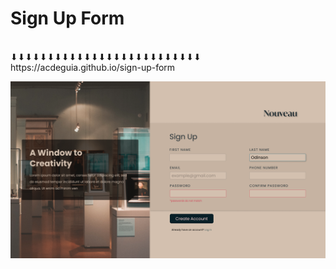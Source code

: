 # Sign Up Form
<br />
⬇⬇⬇⬇⬇⬇⬇⬇⬇⬇⬇⬇⬇⬇⬇⬇⬇⬇⬇⬇⬇⬇⬇⬇⬇⬇
<br />
https://acdeguia.github.io/sign-up-form
<br />

![Screenshot](https://github.com/acdeguia/sign-up-form/blob/main/images/Sign%20Up%20Form.png)